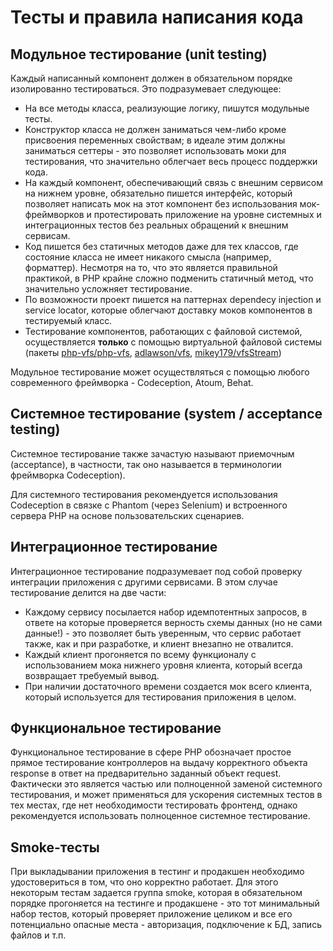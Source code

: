 # Тесты и правила написания кода

## Модульное тестирование (unit testing)

Каждый написанный компонент должен в обязательном порядке изолированно
тестироваться. Это подразумевает следующее:

* На все методы класса, реализующие логику, пишутся модульные тесты.
* Конструктор класса не должен заниматься чем-либо кроме присвоения
переменных свойствам; в идеале этим должны заниматься сеттеры - это
позволяет использовать моки для тестирования, что значительно облегчает
весь процесс поддержки кода.
* На каждый компонент, обеспечивающий связь с внешним сервисом на нижнем
уровне, обязательно пишется интерфейс, который позволяет написать мок на
этот компонент без использования мок-фреймворков и протестировать
приложение на уровне системных и интеграционных тестов без реальных
обращений к внешним сервисам.
* Код пишется без статичных методов даже для тех классов, где состояние
класса не имеет никакого смысла (например, форматтер). Несмотря на то,
что это является правильной практикой, в PHP крайне сложно подменить
статичный метод, что значительно усложняет тестирование.
* По возможности проект пишется на паттернах dependecy injection и
service locator, которые облегчают доставку моков компонентов в
тестируемый класс.
* Тестирование компонентов, работающих с файловой системой,
осуществляется **только** с помощью виртуальной файловой системы (пакеты
[php-vfs/php-vfs][php-vfs], [adlawson/vfs][adlawson-vfs],
[mikey179/vfsStream][mikey179-vfsStream])

Модульное тестирование может осуществляться с помощью любого
современного фреймворка - Codeception, Atoum, Behat.

## Системное тестирование (system / acceptance testing)

Системное тестирование также зачастую называют приемочным (acceptance),
в частности, так оно называется в терминологии фреймворка Codeception).

Для системного тестирования рекомендуется использования Codeception в
связке с Phantom (через Selenium) и встроенного сервера PHP на основе
пользовательских сценариев.

## Интеграционное тестирование

Интеграционное тестирование подразумевает под собой проверку интеграции
приложения с другими сервисами. В этом случае тестирование делится на
две части:

* Каждому сервису посылается набор идемпотентных запросов, в ответе на
которые проверяется верность схемы данных (но не сами данные!) - это
позволяет быть уверенным, что сервис работает также, как и при
разработке, и клиент внезапно не отвалится.
* Каждый клиент прогоняется по всему функционалу с использованием мока
нижнего уровня клиента, который всегда возвращает требуемый вывод.
* При наличии достаточного времени создается мок всего клиента, который
используется для тестирования приложения в целом.

## Функциональное тестирование

Функциональное тестирование в сфере PHP обозначает простое прямое
тестирование контроллеров на выдачу корректного объекта response в ответ
на предварительно заданный объект request. Фактически это является
частью или полноценной заменой системного тестирования, и может
применяться для ускорения системных тестов в тех местах, где нет
необходимости тестировать фронтенд, однако рекомендуется использовать
полноценное системное тестирование.

## Smoke-тесты

При выкладывании приложения в тестинг и продакшен необходимо
удостовериться в том, что оно корректно работает. Для этого некоторым
тестам задается группа smoke, которая в обязательном порядке прогоняется
на тестинге и продакшене - это тот минимальный набор тестов, который
проверяет приложение целиком и все его потенциально опасные места -
авторизация, подключение к БД, запись файлов и т.п.

  [mikey179-vfsStream]: https://packagist.org/packages/mikey179/vfsStream
  [adlawson-vfs]: https://packagist.org/packages/adlawson/vfs
  [php-vfs]: https://packagist.org/packages/php-vfs/php-vfs
